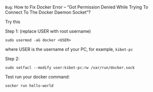 `Bug`: How to Fix Docker Error – “Got Permission Denied While Trying To Connect To The Docker Daemon Socket”?

Try this

Step 1: (replace USER with root username)

`sudo usermod -aG docker <USER>`

where USER is the username of your PC, for example, `kibet-pc`

Step 2:

`sudo setfacl --modify user:kibet-pc:rw /var/run/docker.sock`

Test run your docker command:

`socker run hello-world`
